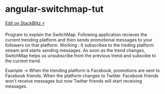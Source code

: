 # angular-switchmap-tut

[Edit on StackBlitz ⚡️](https://stackblitz.com/edit/angular-switchmap-tut)

  Program to explain the SwitchMap.
  Following application recieves the current trending platform and then sends promotional messages to your followers on that platform.
  Working : It subscribes to the treding platform stream and starts sending messages. As soon as the trend changes, SwitchMap helps us unsubscribe from the previous trend and subscibe to the current trend.

  Example -> When the trending platform is Facebook, promotions are sent to Facebook friends. When the platform changes to Twitter. Facebook friends won't receive messages but now Twitter friends will start receiving messages.
